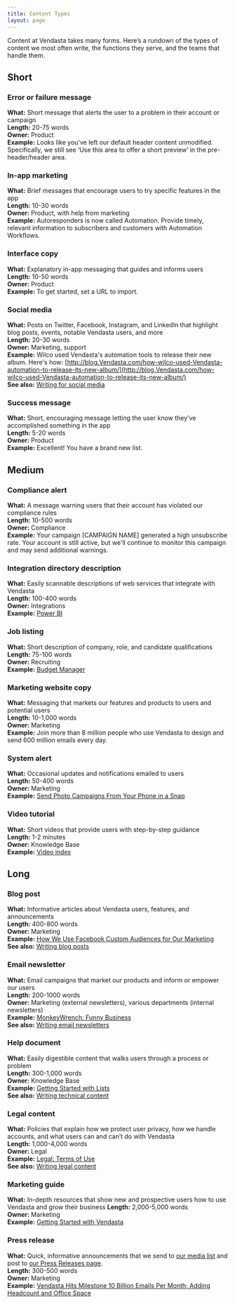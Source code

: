 ```yaml
---
title: Content Types
layout: page
---
```


Content at Vendasta takes many forms. Here’s a rundown of the types of content we most often write, the functions they serve, and the teams that handle them.

## Short

### Error or failure message

**What:** Short message that alerts the user to a problem in their account or campaign  
**Length:** 20-75 words  
**Owner:** Product  
**Example:** Looks like you've left our default header content unmodified. Specifically, we still see ‘Use this area to offer a short preview’ in the pre-header/header area.  

### In-app marketing

**What:** Brief messages that encourage users to try specific features in the app  
**Length:** 10-30 words  
**Owner:** Product, with help from marketing  
**Example:** Autoresponders is now called Automation. Provide timely, relevant information to subscribers and customers with Automation Workflows. 

### Interface copy

**What:** Explanatory in-app messaging that guides and informs users  
**Length:** 10-50 words  
**Owner:** Product  
**Example:** To get started, set a URL to import.  

### Social media

**What:** Posts on Twitter, Facebook, Instagram, and LinkedIn that highlight blog posts, events, notable Vendasta users, and more  
**Length:** 20-30 words  
**Owner:** Marketing, support  
**Example:** Wilco used Vendasta's automation tools to release their new album. Here's how: [http://blog.Vendasta.com/how-wilco-used-Vendasta-automation-to-release-its-new-album/](http://blog.Vendasta.com/how-wilco-used-Vendasta-automation-to-release-its-new-album/)<br>
**See also:** [Writing for social media](/11-writing-for-social-media.html.md)

### Success message

**What:** Short, encouraging message letting the user know they’ve accomplished something in the app  
**Length:** 5-20 words  
**Owner:** Product  
**Example:** Excellent! You have a brand new list.  

## Medium

### Compliance alert

**What:** A message warning users that their account has violated our compliance rules  
**Length:** 10-500 words  
**Owner:** Compliance  
**Example:** Your campaign [CAMPAIGN NAME] generated a high unsubscribe rate. Your account is still active, but we'll continue to monitor this campaign and may send additional warnings.

### Integration directory description

**What:** Easily scannable descriptions of web services that integrate with Vendasta  
**Length:** 100-400 words  
**Owner:** Integrations  
**Example:** [Power BI](https://connect.Vendasta.com/integrations/power-bi) 

### Job listing

**What:** Short description of company, role, and candidate qualifications  
**Length:** 75-100 words  
**Owner:** Recruiting  
**Example:** [Budget Manager](http://Vendasta.com/about/jobs/KG8aMH/budget-manager)  

### Marketing website copy

**What:** Messaging that markets our features and products to users and potential users  
**Length:** 10-1,000 words  
**Owner:** Marketing  
**Example:** Join more than 8 million people who use Vendasta to design and send 600 million emails every day.

### System alert

**What:** Occasional updates and notifications emailed to users  
**Length:** 50-400 words  
**Owner:** Marketing  
**Example:** [Send Photo Campaigns From Your Phone in a Snap](http://us1.campaign-archive2.com/?u=f7b9ee22124ff6454424dc10c&id=88e3c79ff1)  

### Video tutorial
**What:** Short videos that provide users with step-by-step guidance  
**Length:** 1-2 minutes  
**Owner:** Knowledge Base  
**Example:** [Video index](http://kb.Vendasta.com/video-index)  

## Long

### Blog post

**What:** Informative articles about Vendasta users, features, and announcements  
**Length:** 400-800 words  
**Owner:** Marketing  
**Example:** [How We Use Facebook Custom Audiences for Our Marketing](https://blog.Vendasta.com/how-we-use-facebook-custom-audiences-for-our-marketing/)<br>
**See also:** [Writing blog posts](/07-writing-blog-posts.html.md)

### Email newsletter

**What:** Email campaigns that market our products and inform or empower our users  
**Length:** 200-1000 words  
**Owner:** Marketing (external newsletters), various departments (internal newsletters)  
**Example:** [MonkeyWrench: Funny Business](http://us1.campaign-archive1.com/?u=67a904de95&id=ce0573e06e)<br>
**See also:** [Writing email newsletters](/10-writing-email-newsletters.html.md)

### Help document

**What:** Easily digestible content that walks users through a process or problem  
**Length:** 300-1,000 words  
**Owner:** Knowledge Base  
**Example:** [Getting Started with Lists](http://kb.Vendasta.com/lists/growth/getting-started-with-lists)<br>
**See also:** [Writing technical content](/08-writing-technical-content.html.md)

### Legal content

**What:** Policies that explain how we protect user privacy, how we handle accounts, and what users can and can’t do with Vendasta  
**Length:** 1,000-4,000 words  
**Owner:** Legal  
**Example:** [Legal: Terms of Use](http://Vendasta.com/legal/terms/)<br>
**See also:** [Writing legal content](/09-writing-legal-content.html.md)

### Marketing guide

**What:** In-depth resources that show new and prospective users how to use Vendasta and grow their business
**Length:** 2,000-5,000 words  
**Owner:** Marketing  
**Example:** [Getting Started with Vendasta](http://Vendasta.com/resources/guides/getting-started-with-Vendasta/)  

### Press release

**What:** Quick, informative announcements that we send to [our media list](http://Vendasta.us6.list-manage.com/subscribe?u=4c5c956741&id=8f96c922d0) and post to [our Press Releases page](http://Vendasta.com/about/press-releases/).  
**Length:** 300-500 words  
**Owner:** Marketing  
**Example:** [Vendasta Hits Milestone 10 Billion Emails Per Month; Adding Headcount and Office Space](http://Vendasta.com/about/press-releases/2014-06-03/)  



